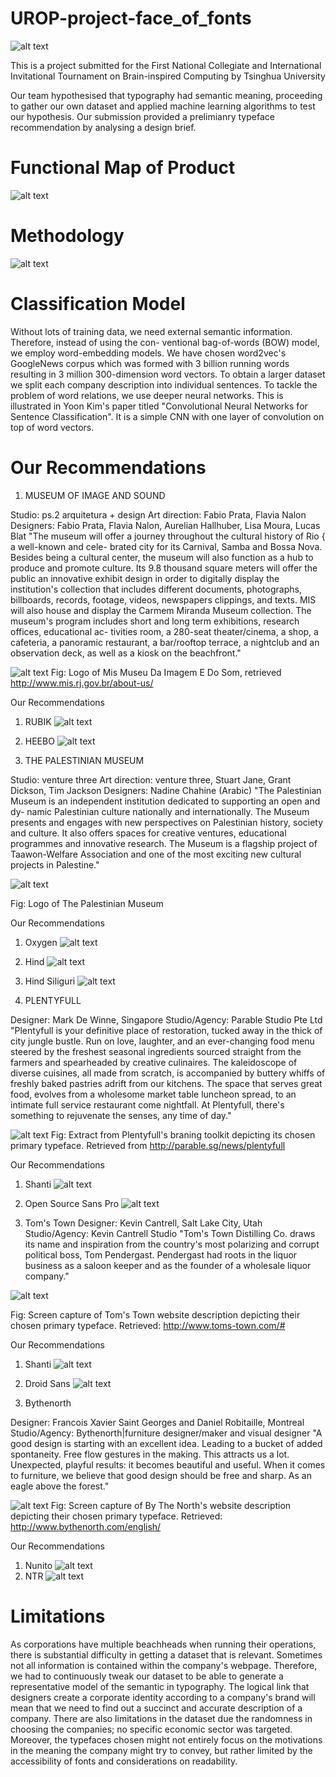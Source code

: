 # UROP-project-face_of_fonts
![alt text](https://github.com/Fishbiscuit/UROP-project-face_of_fonts/blob/master/paper_images/0.png)

This is a project submitted for the First National Collegiate and International Invitational Tournament on Brain-inspired Computing by Tsinghua University

Our team hypothesised that typography had semantic meaning, proceeding to gather our own dataset and applied machine learning algorithms to test our hypothesis. Our submission provided a prelimianry typeface recommendation by analysing a design brief.

# Functional Map of Product
![alt text](https://github.com/Fishbiscuit/UROP-project-face_of_fonts/blob/master/paper_images/10.png)

# Methodology
![alt text](https://github.com/Fishbiscuit/UROP-project-face_of_fonts/blob/master/paper_images/11.png)


# Classification Model
Without lots of training data, we need external semantic information. Therefore, instead of using the con-
ventional bag-of-words (BOW) model, we employ word-embedding models. We have chosen word2vec's
GoogleNews corpus which was formed with 3 billion running words resulting in 3 million 300-dimension
word vectors. To obtain a larger dataset we split each company description into individual sentences.
To tackle the problem of word relations, we use deeper neural networks. This is illustrated in Yoon Kim's
paper titled "Convolutional Neural Networks for Sentence Classification". It is a simple CNN with
one layer of convolution on top of word vectors.

# Our Recommendations
1. MUSEUM OF IMAGE AND SOUND

Studio: ps.2 arquitetura + design
Art direction: Fabio Prata, Flavia Nalon
Designers: Fabio Prata, Flavia Nalon, Aurelian Hallhuber, Lisa Moura, Lucas Blat
"The museum will offer a journey throughout the cultural history of Rio { a well-known and cele-
brated city for its Carnival, Samba and Bossa Nova. Besides being a cultural center, the museum
will also function as a hub to produce and promote culture. Its 9.8 thousand square meters will offer
the public an innovative exhibit design in order to digitally display the institution's collection that
includes different documents, photographs, billboards, records, footage, videos, newspapers clippings,
and texts. MIS will also house and display the Carmem Miranda Museum collection.
The museum's program includes short and long term exhibitions, research offices, educational ac-
tivities room, a 280-seat theater/cinema, a shop, a cafeteria, a panoramic restaurant, a bar/rooftop
terrace, a nightclub and an observation deck, as well as a kiosk on the beachfront."


![alt text](https://github.com/Fishbiscuit/UROP-project-face_of_fonts/blob/master/paper_images/26.png)
Fig: Logo of Mis Museu Da Imagem E Do Som, retrieved http://www.mis.rj.gov.br/about-us/


Our Recommendations
1. RUBIK
![alt text](https://github.com/Fishbiscuit/UROP-project-face_of_fonts/blob/master/paper_images/27.png)
2. HEEBO
![alt text](https://github.com/Fishbiscuit/UROP-project-face_of_fonts/blob/master/paper_images/28.png)


2. THE PALESTINIAN MUSEUM

Studio: venture three
Art direction: venture three, Stuart Jane, Grant Dickson, Tim Jackson
Designers: Nadine Chahine (Arabic)
"The Palestinian Museum is an independent institution dedicated to supporting an open and dy-
namic Palestinian culture nationally and internationally. The Museum presents and engages with
new perspectives on Palestinian history, society and culture. It also offers spaces for creative
ventures, educational programmes and innovative research. The Museum is a flagship project of
Taawon-Welfare Association and one of the most exciting new cultural projects in Palestine."


![alt text](https://github.com/Fishbiscuit/UROP-project-face_of_fonts/blob/master/paper_images/29.png)


Fig: Logo of The Palestinian Museum


Our Recommendations
1. Oxygen
![alt text](https://github.com/Fishbiscuit/UROP-project-face_of_fonts/blob/master/paper_images/30.png)
2. Hind
![alt text](https://github.com/Fishbiscuit/UROP-project-face_of_fonts/blob/master/paper_images/31.png)
3. Hind Siliguri
![alt text](https://github.com/Fishbiscuit/UROP-project-face_of_fonts/blob/master/paper_images/32.png)

3. PLENTYFULL

Designer: Mark De Winne, Singapore
Studio/Agency: Parable Studio Pte Ltd
"Plentyfull is your definitive place of restoration, tucked away in the thick of city jungle bustle.
Run on love, laughter, and an ever-changing food menu steered by the freshest seasonal ingredients
sourced straight from the farmers and spearheaded by creative culinaires. The kaleidoscope of diverse
cuisines, all made from scratch, is accompanied by buttery whiffs of freshly baked pastries adrift from
our kitchens.
The space that serves great food, evolves from a wholesome market table luncheon spread, to an
intimate full service restaurant come nightfall. At Plentyfull, there's something to rejuvenate the
senses, any time of day."


![alt text](https://github.com/Fishbiscuit/UROP-project-face_of_fonts/blob/master/paper_images/33.png)
Fig: Extract from Plentyfull's braning toolkit depicting its chosen primary typeface. Retrieved
from http://parable.sg/news/plentyfull


Our Recommendations
1. Shanti
![alt text](https://github.com/Fishbiscuit/UROP-project-face_of_fonts/blob/master/paper_images/34.png)
2. Open Source Sans Pro
![alt text](https://github.com/Fishbiscuit/UROP-project-face_of_fonts/blob/master/paper_images/35.png)


4. Tom's Town
Designer: Kevin Cantrell, Salt Lake City, Utah
Studio/Agency: Kevin Cantrell Studio
"Tom's Town Distilling Co. draws its name and inspiration from the country's most polarizing
and corrupt political boss, Tom Pendergast. Pendergast had roots in the liquor business as a saloon
keeper and as the founder of a wholesale liquor company."

![alt text](https://github.com/Fishbiscuit/UROP-project-face_of_fonts/blob/master/paper_images/36.png)

Fig: Screen capture of Tom's Town website description depicting their chosen primary typeface. Retrieved: http://www.toms-town.com/#


Our Recommendations
1. Shanti
![alt text](https://github.com/Fishbiscuit/UROP-project-face_of_fonts/blob/master/paper_images/37.png)
2. Droid Sans
![alt text](https://github.com/Fishbiscuit/UROP-project-face_of_fonts/blob/master/paper_images/38.png)


5. Bythenorth

Designer: Francois Xavier Saint Georges and Daniel Robitaille, Montreal
Studio/Agency: Bythenorth|furniture designer/maker and visual designer
"A good design is starting with an excellent idea. Leading to a bucket of added spontaneity. Free
flow gestures in the making. This attracts us a lot. Unexpected, playful results: it becomes beautiful
and useful. When it comes to furniture, we believe that good design should be free and sharp. As
an eagle above the forest."

![alt text](https://github.com/Fishbiscuit/UROP-project-face_of_fonts/blob/master/paper_images/39.png)
Fig: Screen capture of By The North's website description depicting their chosen primary typeface.
Retrieved: http://www.bythenorth.com/english/


Our Recommendations
1. Nunito
![alt text](https://github.com/Fishbiscuit/UROP-project-face_of_fonts/blob/master/paper_images/40.png)
2. NTR
![alt text](https://github.com/Fishbiscuit/UROP-project-face_of_fonts/blob/master/paper_images/41.png)

# Limitations
As corporations have multiple beachheads when running their operations, there is substantial difficulty
in getting a dataset that is relevant. Sometimes not all information is contained within the company's
webpage. Therefore, we had to continuously tweak our dataset to be able to generate a representative
model of the semantic in typography. The logical link that designers create a corporate identity according
to a company's brand will mean that we need to find out a succinct and accurate description of a company.
There are also limitations in the dataset due the randomness in choosing the companies; no specific
economic sector was targeted. Moreover, the typefaces chosen might not entirely focus on the motivations
in the meaning the company might try to convey, but rather limited by the accessibility of fonts and
considerations on readability.
